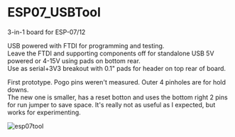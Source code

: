 # ESP07_USBTool
3-in-1 board for ESP-07/12

USB powered with FTDI for programming and testing.  
Leave the FTDI and supporting components off for standalone USB 5V powered or 4-15V using pads on bottom rear.  
Use as serial+3V3 breakout with 0.1" pads for header on top rear of board.  

First prototype.  Pogo pins weren't measured.  Outer 4 pinholes are for hold downs.   
The new one is smaller, has a reset botton and uses the bottom right 2 pins for run jumper to save space. It's really not as useful as I expected, but works for experimenting.  

![esp07tool](http://www.curioustech.net/images/esp07tool.jpg)
